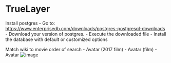# TrueLayer

Install postgres
	- Go to: https://www.enterprisedb.com/downloads/postgres-postgresql-downloads
	- Download your version of postgres. 
	- Execute the downloaded file
	- Install the database with default or customized options

Match wiki to movie order of search
	- Avatar (2017 film)
	- Avatar (film)
	- Avatar
![image](https://user-images.githubusercontent.com/8340245/134075626-82d86701-b2df-49ba-ad26-64cc16c06f66.png)

